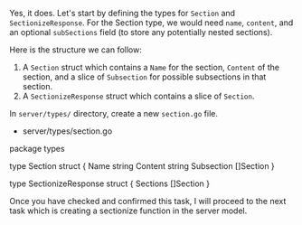 Yes, it does. Let's start by defining the types for `Section` and `SectionizeResponse`. For the Section type, we would need `name`, `content`, and an optional `subSections` field (to store any potentially nested sections).

Here is the structure we can follow:

1. A `Section` struct which contains a `Name` for the section, `Content` of the section, and a slice of `Subsection` for possible subsections in that section.
2. A `SectionizeResponse` struct which contains a slice of `Section`.

In `server/types/` directory, create a new `section.go` file.

- server/types/section.go

<PlandexBlock lang="go" path="types/section.go">
package types

type Section struct {
	Name       string
	Content    string
	Subsection []Section
}

type SectionizeResponse struct {
	Sections []Section
}
</PlandexBlock>

Once you have checked and confirmed this task, I will proceed to the next task which is creating a sectionize function in the server model.
